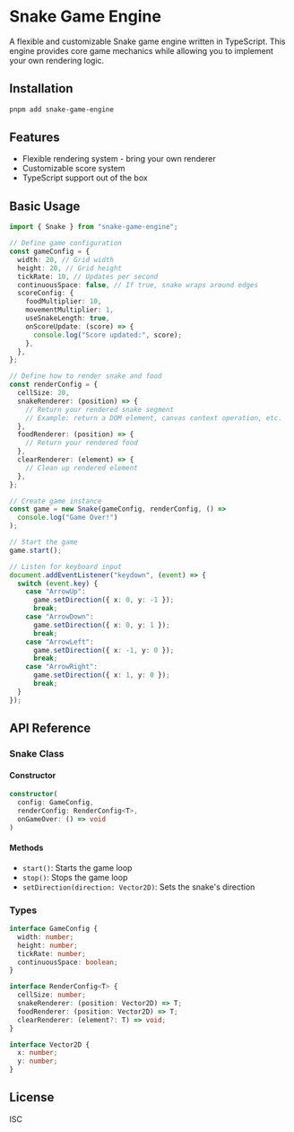 # Snake Game Engine

A flexible and customizable Snake game engine written in TypeScript. This engine provides core game mechanics while allowing you to implement your own rendering logic.

## Installation

```bash
pnpm add snake-game-engine
```

## Features

- Flexible rendering system - bring your own renderer
- Customizable score system
- TypeScript support out of the box

## Basic Usage

```typescript
import { Snake } from "snake-game-engine";

// Define game configuration
const gameConfig = {
  width: 20, // Grid width
  height: 20, // Grid height
  tickRate: 10, // Updates per second
  continuousSpace: false, // If true, snake wraps around edges
  scoreConfig: {
    foodMultiplier: 10,
    movementMultiplier: 1,
    useSnakeLength: true,
    onScoreUpdate: (score) => {
      console.log("Score updated:", score);
    },
  },
};

// Define how to render snake and food
const renderConfig = {
  cellSize: 20,
  snakeRenderer: (position) => {
    // Return your rendered snake segment
    // Example: return a DOM element, canvas context operation, etc.
  },
  foodRenderer: (position) => {
    // Return your rendered food
  },
  clearRenderer: (element) => {
    // Clean up rendered element
  },
};

// Create game instance
const game = new Snake(gameConfig, renderConfig, () =>
  console.log("Game Over!")
);

// Start the game
game.start();

// Listen for keyboard input
document.addEventListener("keydown", (event) => {
  switch (event.key) {
    case "ArrowUp":
      game.setDirection({ x: 0, y: -1 });
      break;
    case "ArrowDown":
      game.setDirection({ x: 0, y: 1 });
      break;
    case "ArrowLeft":
      game.setDirection({ x: -1, y: 0 });
      break;
    case "ArrowRight":
      game.setDirection({ x: 1, y: 0 });
      break;
  }
});
```

## API Reference

### Snake Class

#### Constructor

```typescript
constructor(
  config: GameConfig,
  renderConfig: RenderConfig<T>,
  onGameOver: () => void
)
```

#### Methods

- `start()`: Starts the game loop
- `stop()`: Stops the game loop
- `setDirection(direction: Vector2D)`: Sets the snake's direction

### Types

```typescript
interface GameConfig {
  width: number;
  height: number;
  tickRate: number;
  continuousSpace: boolean;
}

interface RenderConfig<T> {
  cellSize: number;
  snakeRenderer: (position: Vector2D) => T;
  foodRenderer: (position: Vector2D) => T;
  clearRenderer: (element?: T) => void;
}

interface Vector2D {
  x: number;
  y: number;
}
```

## License

ISC
